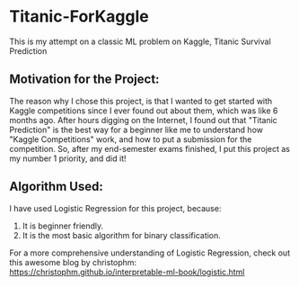 # Titanic-ForKaggle
This is my attempt on a classic ML problem on Kaggle, Titanic Survival Prediction

## Motivation for the Project:
The reason why I chose this project, is that I wanted to get started with Kaggle competitions since I ever found out about them, which was like 6 months ago.
After hours digging on the Internet, I found out that "Titanic Prediction" is the best way for a beginner like me to understand how "Kaggle Competitions" work, and how to put a submission for the competition.
So, after my end-semester exams finished, I put this project as my number 1 priority, and did it!

## Algorithm Used:
I have used Logistic Regression for this project, because:
1. It is beginner friendly.
2. It is the most basic algorithm for binary classification.

For a more comprehensive understanding of Logistic Regression, check out this awesome blog by christophm: https://christophm.github.io/interpretable-ml-book/logistic.html

